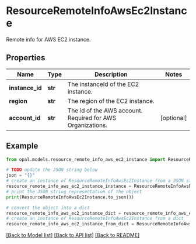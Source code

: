 # ResourceRemoteInfoAwsEc2Instance

Remote info for AWS EC2 instance.

## Properties

Name | Type | Description | Notes
------------ | ------------- | ------------- | -------------
**instance_id** | **str** | The instanceId of the EC2 instance. | 
**region** | **str** | The region of the EC2 instance. | 
**account_id** | **str** | The id of the AWS account. Required for AWS Organizations. | [optional] 

## Example

```python
from opal.models.resource_remote_info_aws_ec2_instance import ResourceRemoteInfoAwsEc2Instance

# TODO update the JSON string below
json = "{}"
# create an instance of ResourceRemoteInfoAwsEc2Instance from a JSON string
resource_remote_info_aws_ec2_instance_instance = ResourceRemoteInfoAwsEc2Instance.from_json(json)
# print the JSON string representation of the object
print(ResourceRemoteInfoAwsEc2Instance.to_json())

# convert the object into a dict
resource_remote_info_aws_ec2_instance_dict = resource_remote_info_aws_ec2_instance_instance.to_dict()
# create an instance of ResourceRemoteInfoAwsEc2Instance from a dict
resource_remote_info_aws_ec2_instance_from_dict = ResourceRemoteInfoAwsEc2Instance.from_dict(resource_remote_info_aws_ec2_instance_dict)
```
[[Back to Model list]](../README.md#documentation-for-models) [[Back to API list]](../README.md#documentation-for-api-endpoints) [[Back to README]](../README.md)


